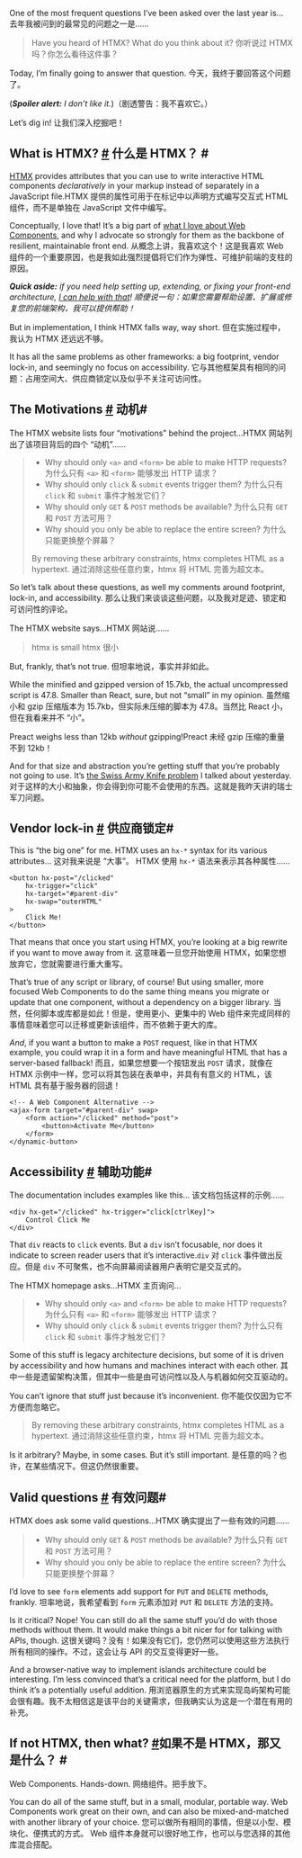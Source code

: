 One of the most frequent questions I’ve been asked over the last year is… 去年我被问到的最常见的问题之一是……

> Have you heard of HTMX? What do you think about it? 你听说过 HTMX 吗？你怎么看待这件事？

Today, I’m finally going to answer that question. 今天，我终于要回答这个问题了。

(***Spoiler alert:** I don’t like it.*)（剧透警告：我不喜欢它。）

Let’s dig in! 让我们深入挖掘吧！

## What is HTMX? [#](#what-is-htmx) 什么是 HTMX？ \#

[HTMX](https://htmx.org/) provides attributes that you can use to write interactive HTML components *declaratively* in your markup instead of separately in a JavaScript file.HTMX 提供的属性可用于在标记中以声明方式编写交互式 HTML 组件，而不是单独在 JavaScript 文件中编写。

Conceptually, I love that! It’s a big part of [what I love about Web Components](https://gomakethings.com/the-elevator-pitch-for-web-components/), and why I advocate so strongly for them as the backbone of resilient, maintainable front end. 从概念上讲，我喜欢这个！这是我喜欢 Web 组件的一个重要原因，也是我如此强烈提倡将它们作为弹性、可维护前端的支柱的原因。

***Quick aside:** if you need help setting up, extending, or fixing your front-end architecture, [I can help with that](https://gomakethings.com/consulting)! 顺便说一句：如果您需要帮助设置、扩展或修复您的前端架构，我可以提供帮助！*

But in implementation, I think HTMX falls way, way short. 但在实施过程中，我认为 HTMX 还远远不够。

It has all the same problems as other frameworks: a big footprint, vendor lock-in, and seemingly no focus on accessibility. 它与其他框架具有相同的问题：占用空间大、供应商锁定以及似乎不关注可访问性。

## The Motivations [#](#the-motivations) 动机\#

The HTMX website lists four “motivations” behind the project…HTMX 网站列出了该项目背后的四个 “动机”……

> * Why should only `<a>` and `<form>` be able to make HTTP requests? 为什么只有 `<a>` 和 `<form>` 能够发出 HTTP 请求？
> * Why should only `click` & `submit` events trigger them? 为什么只有 `click` 和 `submit` 事件才触发它们？
> * Why should only `GET` & `POST` methods be available? 为什么只有 `GET` 和 `POST` 方法可用？
> * Why should you only be able to replace the entire screen? 为什么只能更换整个屏幕？
>
> By removing these arbitrary constraints, htmx completes HTML as a hypertext. 通过消除这些任意约束，htmx 将 HTML 完善为超文本。

So let’s talk about these questions, as well my comments around footprint, lock-in, and accessibility. 那么让我们来谈谈这些问题，以及我对足迹、锁定和可访问性的评论。

The HTMX website says…HTMX 网站说……

> htmx is small htmx 很小

But, frankly, that’s not true. 但坦率地说，事实并非如此。

While the minified and gzipped version of 15.7kb, the actual uncompressed script is 47.8. Smaller than React, sure, but not “small” in my opinion. 虽然缩小和 gzip 压缩版本为 15.7kb，但实际未压缩的脚本为 47.8。当然比 React 小，但在我看来并不 “小”。

Preact weighs less than 12kb *without* gzipping!Preact 未经 gzip 压缩的重量不到 12kb！

And for that size and abstraction you’re getting stuff that you’re probably not going to use. It’s [the Swiss Army Knife problem](https://gomakethings.com/ditch-the-developer-swiss-army-knife/) I talked about yesterday. 对于这样的大小和抽象，你会得到你可能不会使用的东西。这就是我昨天讲的瑞士军刀问题。

## Vendor lock-in [#](#vendor-lock-in) 供应商锁定\#

This is “the big one” for me. HTMX uses an `hx-*` syntax for its various attributes… 这对我来说是 “大事”。 HTMX 使用 `hx-*` 语法来表示其各种属性......

```
<button hx-post="/clicked"
    hx-trigger="click"
    hx-target="#parent-div"
    hx-swap="outerHTML"
>
    Click Me!
</button>
```

That means that once you start using HTMX, you’re looking at a big rewrite if you want to move away from it. 这意味着一旦您开始使用 HTMX，如果您想放弃它，您就需要进行重大重写。

That’s true of any script or library, of course! But using smaller, more focused Web Components to do the same thing means you migrate or update that one component, without a dependency on a bigger library. 当然，任何脚本或库都是如此！但是，使用更小、更集中的 Web 组件来完成同样的事情意味着您可以迁移或更新该组件，而不依赖于更大的库。

*And*, if you want a button to make a `POST` request, like in that HTMX example, you could wrap it in a form and have meaningful HTML that has a server-based fallback! 而且，如果您想要一个按钮发出 `POST` 请求，就像在 HTMX 示例中一样，您可以将其包装在表单中，并具有有意义的 HTML，该 HTML 具有基于服务器的回退！

```
<!-- A Web Component Alternative -->
<ajax-form target="#parent-div" swap>
	<form action="/clicked" method="post">
		<button>Activate Me</button>
	</form>
</dynamic-button>
```

## Accessibility [#](#accessibility) 辅助功能\#

The documentation includes examples like this… 该文档包括这样的示例......

```
<div hx-get="/clicked" hx-trigger="click[ctrlKey]">
    Control Click Me
</div>
```

That `div` reacts to `click` events. But a `div` isn’t focusable, nor does it indicate to screen reader users that it’s interactive.`div` 对 `click` 事件做出反应。但是 `div` 不可聚焦，也不向屏幕阅读器用户表明它是交互式的。

The HTMX homepage asks…HTMX 主页询问...

> * Why should only `<a>` and `<form>` be able to make HTTP requests? 为什么只有 `<a>` 和 `<form>` 能够发出 HTTP 请求？
> * Why should only `click` & `submit` events trigger them? 为什么只有 `click` 和 `submit` 事件才触发它们？

Some of this stuff is legacy architecture decisions, but some of it is driven by accessibility and how humans and machines interact with each other. 其中一些是遗留架构决策，但其中一些是由可访问性以及人与机器如何交互驱动的。

You can’t ignore that stuff just because it’s inconvenient. 你不能仅仅因为它不方便而忽略它。

> By removing these arbitrary constraints, htmx completes HTML as a hypertext. 通过消除这些任意约束，htmx 将 HTML 完善为超文本。

Is it arbitrary? Maybe, in some cases. But it’s still important. 是任意的吗？也许，在某些情况下。但这仍然很重要。

## Valid questions [#](#valid-questions) 有效问题\#

HTMX does ask some valid questions…HTMX 确实提出了一些有效的问题……

> * Why should only `GET` & `POST` methods be available? 为什么只有 `GET` 和 `POST` 方法可用？
> * Why should you only be able to replace the entire screen? 为什么只能更换整个屏幕？

I’d love to see `form` elements add support for `PUT` and `DELETE` methods, frankly. 坦率地说，我希望看到 `form` 元素添加对 `PUT` 和 `DELETE` 方法的支持。

Is it critical? Nope! You can still do all the same stuff you’d do with those methods without them. It would make things a bit nicer for for talking with APIs, though. 这很关键吗？没有！如果没有它们，您仍然可以使用这些方法执行所有相同的操作。不过，这会让与 API 的交互变得更好一些。

And a browser-native way to implement islands architecture could be interesting. I’m less convinced that’s a critical need for the platform, but I do think it’s a potentially useful addition. 用浏览器原生的方式来实现岛屿架构可能会很有趣。我不太相信这是该平台的关键需求，但我确实认为这是一个潜在有用的补充。

## If not HTMX, then what? [#](#if-not-htmx-then-what)如果不是 HTMX，那又是什么？ \#

Web Components. Hands-down. 网络组件。把手放下。

You can do all of the same stuff, but in a small, modular, portable way. Web Components work great on their own, and can also be mixed-and-matched with another library of your choice. 您可以做所有相同的事情，但是以小型、模块化、便携式的方式。 Web 组件本身就可以很好地工作，也可以与您选择的其他库混合搭配。
